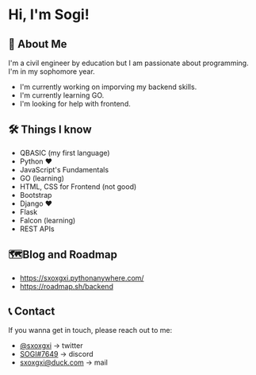 # Hi, I'm Sogi! 

## 🚀 About Me
I'm a civil engineer by education but I am passionate about programming. I'm in my sophomore year.

* I'm currently working on imporving my backend skills.
* I'm currently learning GO.
* I'm looking for help with frontend.


## 🛠 Things I know
* QBASIC (my first language)
* Python ❤️
* JavaScript's Fundamentals
* GO (learning)
* HTML, CSS for Frontend (not good)
* Bootstrap
* Django ❤️
* Flask
* Falcon (learning)
* REST APIs

## 🗺️Blog and Roadmap

* https://sxoxgxi.pythonanywhere.com/
* https://roadmap.sh/backend

## 📞 Contact

If you wanna get in touch, please reach out to me:
* [@sxoxgxi](https://twitter.com/sxoxgxi) -> twitter
* [SOGI#7649](https://discord.gg/5S6cdn8Dnd) -> discord
* sxoxgxi@duck.com -> mail
